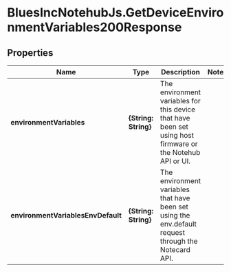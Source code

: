 # BluesIncNotehubJs.GetDeviceEnvironmentVariables200Response

## Properties

Name | Type | Description | Notes
------------ | ------------- | ------------- | -------------
**environmentVariables** | **{String: String}** | The environment variables for this device that have been set using host firmware or the Notehub API or UI. | 
**environmentVariablesEnvDefault** | **{String: String}** | The environment variables that have been set using the env.default request through the Notecard API. | 


